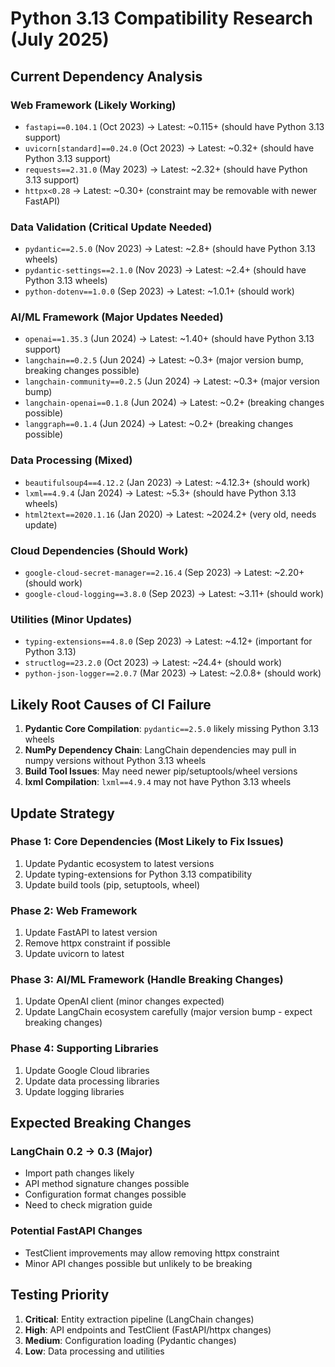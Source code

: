 # Python 3.13 Compatibility Research (July 2025)

## Current Dependency Analysis

### Web Framework (Likely Working)
- `fastapi==0.104.1` (Oct 2023) → Latest: ~0.115+ (should have Python 3.13 support)
- `uvicorn[standard]==0.24.0` (Oct 2023) → Latest: ~0.32+ (should have Python 3.13 support)
- `requests==2.31.0` (May 2023) → Latest: ~2.32+ (should have Python 3.13 support)
- `httpx<0.28` → Latest: ~0.30+ (constraint may be removable with newer FastAPI)

### Data Validation (Critical Update Needed)
- `pydantic==2.5.0` (Nov 2023) → Latest: ~2.8+ (should have Python 3.13 wheels)
- `pydantic-settings==2.1.0` (Nov 2023) → Latest: ~2.4+ (should have Python 3.13 wheels)
- `python-dotenv==1.0.0` (Sep 2023) → Latest: ~1.0.1+ (should work)

### AI/ML Framework (Major Updates Needed)
- `openai==1.35.3` (Jun 2024) → Latest: ~1.40+ (should have Python 3.13 support)
- `langchain==0.2.5` (Jun 2024) → Latest: ~0.3+ (major version bump, breaking changes possible)
- `langchain-community==0.2.5` (Jun 2024) → Latest: ~0.3+ (major version bump)
- `langchain-openai==0.1.8` (Jun 2024) → Latest: ~0.2+ (breaking changes possible)
- `langgraph==0.1.4` (Jun 2024) → Latest: ~0.2+ (breaking changes possible)

### Data Processing (Mixed)
- `beautifulsoup4==4.12.2` (Jan 2023) → Latest: ~4.12.3+ (should work)
- `lxml==4.9.4` (Jan 2024) → Latest: ~5.3+ (should have Python 3.13 wheels)
- `html2text==2020.1.16` (Jan 2020) → Latest: ~2024.2+ (very old, needs update)

### Cloud Dependencies (Should Work)
- `google-cloud-secret-manager==2.16.4` (Sep 2023) → Latest: ~2.20+ (should work)
- `google-cloud-logging==3.8.0` (Sep 2023) → Latest: ~3.11+ (should work)

### Utilities (Minor Updates)
- `typing-extensions==4.8.0` (Sep 2023) → Latest: ~4.12+ (important for Python 3.13)
- `structlog==23.2.0` (Oct 2023) → Latest: ~24.4+ (should work)
- `python-json-logger==2.0.7` (Mar 2023) → Latest: ~2.0.8+ (should work)

## Likely Root Causes of CI Failure

1. **Pydantic Core Compilation**: `pydantic==2.5.0` likely missing Python 3.13 wheels
2. **NumPy Dependency Chain**: LangChain dependencies may pull in numpy versions without Python 3.13 wheels  
3. **Build Tool Issues**: May need newer pip/setuptools/wheel versions
4. **lxml Compilation**: `lxml==4.9.4` may not have Python 3.13 wheels

## Update Strategy

### Phase 1: Core Dependencies (Most Likely to Fix Issues)
1. Update Pydantic ecosystem to latest versions
2. Update typing-extensions for Python 3.13 compatibility
3. Update build tools (pip, setuptools, wheel)

### Phase 2: Web Framework  
1. Update FastAPI to latest version
2. Remove httpx constraint if possible
3. Update uvicorn to latest

### Phase 3: AI/ML Framework (Handle Breaking Changes)
1. Update OpenAI client (minor changes expected)
2. Update LangChain ecosystem carefully (major version bump - expect breaking changes)

### Phase 4: Supporting Libraries
1. Update Google Cloud libraries
2. Update data processing libraries
3. Update logging libraries

## Expected Breaking Changes

### LangChain 0.2 → 0.3 (Major)
- Import path changes likely
- API method signature changes possible
- Configuration format changes possible
- Need to check migration guide

### Potential FastAPI Changes
- TestClient improvements may allow removing httpx constraint
- Minor API changes possible but unlikely to be breaking

## Testing Priority

1. **Critical**: Entity extraction pipeline (LangChain changes)
2. **High**: API endpoints and TestClient (FastAPI/httpx changes)  
3. **Medium**: Configuration loading (Pydantic changes)
4. **Low**: Data processing and utilities